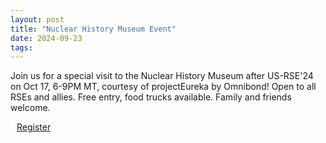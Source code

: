 ```yaml
---
layout: post
title: "Nuclear History Museum Event"
date: 2024-09-23
tags:
---
```


Join us for a special visit to the Nuclear History Museum after US-RSE'24 on Oct 17, 6-9PM MT, courtesy of projectEureka by Omnibond! Open to all RSEs and allies. Free entry, food trucks available. Family and friends welcome.

<a type="button" style="margin:auto 10px; -webkit-appearance: none;" class="btn btn-light btn-lg" href="https://forms.gle/fBfpYUBktopFLc3C8" target="_blank">
    Register
</a>
